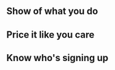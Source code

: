 <!--
title: Using red velvet ropes in web design
created: 20 April 2013 - 9:00 am
updated: 20 April 2013 - 9:01 am
publish: 23 April 2023
slug: keen-io
tags: writing, design
-->

## Show of what you do ##

## Price it like you care ##

## Know who's signing up ##


[Keen IO]: https://keen.io/ "Various (Keen IO): Analytics as a backend service"
